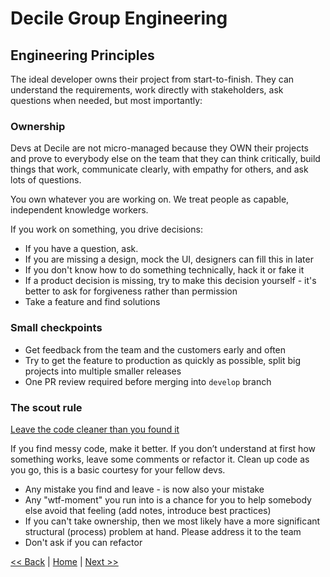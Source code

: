 # Decile Group Engineering
## Engineering Principles

The ideal developer owns their project from start-to-finish. They can understand the requirements, work directly with stakeholders, ask questions when needed, but most importantly: 

### Ownership

Devs at Decile are not micro-managed because they OWN their projects and prove to everybody else on the team that they can think critically, build things that work, communicate clearly, with empathy for others, and ask lots of questions. 

You own whatever you are working on. We treat people as capable, independent knowledge workers.

If you work on something, you drive decisions:
- If you have a question, ask.
- If you are missing a design, mock the UI, designers can fill this in later
- If you don't know how to do something technically, hack it or fake it
- If a product decision is missing, try to make this decision yourself - it's better to ask for forgiveness rather than permission
- Take a feature and find solutions

### Small checkpoints

- Get feedback from the team and the customers early and often
- Try to get the feature to production as quickly as possible, split big projects into multiple smaller releases
- One PR review required before merging into `develop` branch

### The scout rule

[Leave the code cleaner than you found it](http://wiki.c2.com/?BoyScoutRule)

If you find messy code, make it better. If you don’t understand at first how something works, leave some comments or refactor it. Clean up code as you go, this is a basic courtesy for your fellow devs.

- Any mistake you find and leave - is now also your mistake
- Any "wtf-moment" you run into is a chance for you to help somebody else avoid that feeling (add notes, introduce best practices)
- If you can't take ownership, then we most likely have a more significant structural (process) problem at hand. Please address it to the team
- Don't ask if you can refactor

[<< Back](who-you-work-with.md)  |  [Home](README.md)  |  [Next >>](system-architecture.md)
